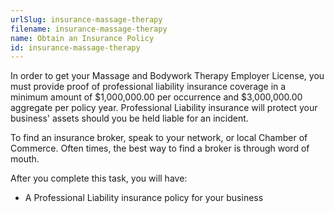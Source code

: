 ```yaml
---
urlSlug: insurance-massage-therapy
filename: insurance-massage-therapy
name: Obtain an Insurance Policy
id: insurance-massage-therapy
---
```

In order to get your Massage and Bodywork Therapy Employer License, you must provide proof of professional liability insurance coverage in a minimum amount of $1,000,000.00 per occurrence and $3,000,000.00 aggregate per policy year. Professional Liability insurance will protect your business' assets should you be held liable for an incident. 

To find an insurance broker, speak to your network, or local Chamber of Commerce. Often times, the best way to find a broker is through word of mouth.

After you complete this task, you will have:

* A Professional Liability insurance policy for your business